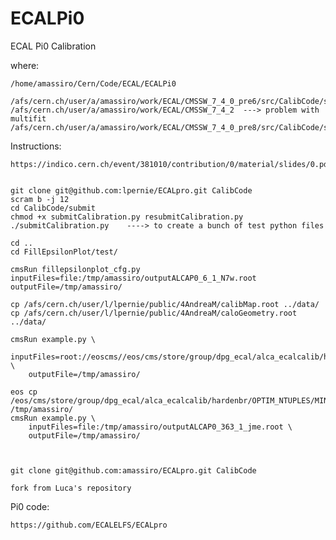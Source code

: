 # ECALPi0
ECAL Pi0 Calibration


where:

    /home/amassiro/Cern/Code/ECAL/ECALPi0

    /afs/cern.ch/user/a/amassiro/work/ECAL/CMSSW_7_4_0_pre6/src/CalibCode/submit    
    /afs/cern.ch/user/a/amassiro/work/ECAL/CMSSW_7_4_2  ---> problem with multifit
    /afs/cern.ch/user/a/amassiro/work/ECAL/CMSSW_7_4_0_pre8/src/CalibCode/submit

    
Instructions:

    https://indico.cern.ch/event/381010/contribution/0/material/slides/0.pdf
    
    
    git clone git@github.com:lpernie/ECALpro.git CalibCode
    scram b -j 12
    cd CalibCode/submit
    chmod +x submitCalibration.py resubmitCalibration.py
    ./submitCalibration.py    ----> to create a bunch of test python files

    cd ..
    cd FillEpsilonPlot/test/
    
    cmsRun fillepsilonplot_cfg.py inputFiles=file:/tmp/amassiro/outputALCAP0_6_1_N7w.root    outputFile=/tmp/amassiro/

    cp /afs/cern.ch/user/l/lpernie/public/4AndreaM/calibMap.root ../data/
    cp /afs/cern.ch/user/l/lpernie/public/4AndreaM/caloGeometry.root ../data/
    
    cmsRun example.py \
        inputFiles=root://eoscms//eos/cms/store/group/dpg_ecal/alca_ecalcalib/hardenbr/STREAM_OUTPUT/NEU_GUN_40bx25_WITH_SELECTION_NOL1/outputALCAP0_1000_1_0jE.root   \
        outputFile=/tmp/amassiro/
    
    eos cp /eos/cms/store/group/dpg_ecal/alca_ecalcalib/hardenbr/OPTIM_NTUPLES/MINBIAS_PIZERO_ALCARAW_NOUNCAL_NOL1FILTER_40bx50_WITHSELECTION_WITHGEN_WITHRECHIT/outputALCAP0_363_1_jme.root /tmp/amassiro/
    cmsRun example.py \
        inputFiles=file:/tmp/amassiro/outputALCAP0_363_1_jme.root \
        outputFile=/tmp/amassiro/
    
    
 
    git clone git@github.com:amassiro/ECALpro.git CalibCode
 
    fork from Luca's repository
    
Pi0 code:

    https://github.com/ECALELFS/ECALpro

    
    
    